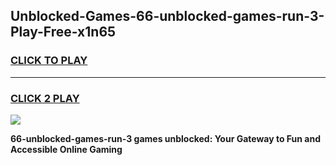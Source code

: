 
## Unblocked-Games-66-unblocked-games-run-3-Play-Free-x1n65
<h3>
<a href="https://premium76.site?title=66-unblocked-games-run-3&ref=17A">CLICK TO PLAY</a></h3>
<hr>

<h3>
<a href="https://premium76.site?title=66-unblocked-games-run-3&ref=17A">CLICK 2 PLAY</a>
  
</h3>

<a href="https://premium76.site?title=66-unblocked-games-run-3&ref=17A"><img src="https://clearcache.store/games.png"></a>


**66-unblocked-games-run-3 games unblocked: Your Gateway to Fun and Accessible Online Gaming**
